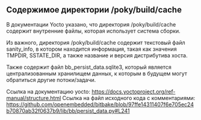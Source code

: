 ## Содержимое директории /poky/build/cache

В документации Yocto указано, что директория /poky/build/cache содержит внутренние файлы, которая использует система сборки.

Из важного, директория /poky/build/cache содержит текстовый файл sanity_info, в котором находится информация, такая как значения TMPDIR, SSTATE_DIR, а также название и версия дистрибутива хоста.

Также содержит файл bb_persist_data.sqlite3, который является централизованным хранилищем данных, к которым в будущем могут обратиться другие потоки/задачи.

Ссылка на документацию yocto: https://docs.yoctoproject.org/ref-manual/structure.html
Ссылка на файл исходного кода с комментариями: https://github.com/openembedded/bitbake/blob/97ffe14311407f6e705ec24b70870ab32f0637b9/lib/bb/persist_data.py#L241
